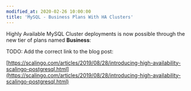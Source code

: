 ```yaml
---
modified_at: 2020-02-26 10:00:00
title: 'MySQL - Business Plans With HA Clusters'
---
```


Highly Available MySQL Cluster deployments is now possible through the new tier
of plans named **Business**:

TODO: Add the correct link to the blog post:

[https://scalingo.com/articles/2019/08/28/introducing-high-availability-scalingo-postgresql.html](https://scalingo.com/articles/2019/08/28/introducing-high-availability-scalingo-postgresql.html)
